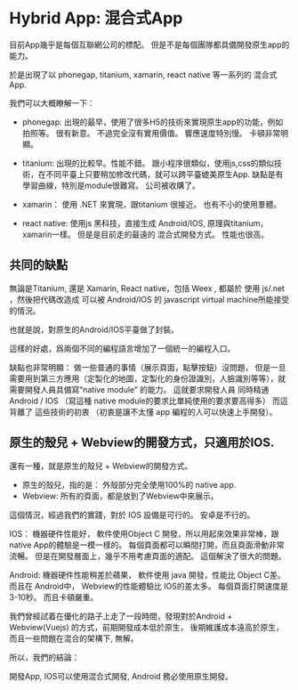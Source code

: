 # Hybrid App: 混合式App

目前App幾乎是每個互聯網公司的標配。 但是不是每個團隊都具備開發原生app的能力。

於是出現了以 phonegap, titanium, xamarin, react native 等一系列的 混合式App. 

我們可以大概瞭解一下：

- phonegap: 出現的最早，使用了很多H5的技術來實現原生app的功能，例如拍照等。 很有新意。 不過完全沒有實用價值。 響應速度特別慢。 卡頓非常明顯。 

- titanium: 出現的比較早。性能不錯。 跟小程序很類似，使用js,css的類似技術，在不同平臺上只要稍加修改代碼，就可以跨平臺媲美原生App. 缺點是有學習曲線，特別是module很難寫。 
公司被收購了。

- xamarin： 使用 .NET 來實現，跟titanium 很接近。 也有不小的使用羣體。

- react native: 使用js 黑科技，直接生成 Android/IOS, 原理與titanium， xamarin一樣。 但是是目前走的最遠的 混合式開發方式。 性能也很高。 

## 共同的缺點

無論是Titanium, 還是 Xamarin, React native，包括 Weex , 都屬於 使用 js/.net ，然後把代碼改造成 可以被 Android/IOS 的 javascript virtual machine所能接受的情況。

也就是說，對原生的Android/IOS平臺做了封裝。 

這樣的好處，爲兩個不同的編程語言增加了一個統一的編程入口。 

缺點也非常明顯： 做一些普通的事情（展示頁面，點擊按鈕）沒問題， 但是一旦需要用到第三方應用（定製化的地圖，定製化的身份證識別，人臉識別等等），就需要開發人員具備寫“native module”
的能力。 這就要求開發人員 同時精通 Android / IOS （寫這種 native module的要求比單純使用的要求要高得多） 而這背離了 這些技術的初衷 （初衷是讓不太懂 app 編程的人可以快速上手開發）。

## 原生的殼兒 + Webview的開發方式，只適用於IOS.

還有一種，就是原生的殼兒 + Webview的開發方式。

- 原生的殼兒，指的是： 外殼部分完全使用100%的 native app. 
- Webview: 所有的頁面，都是放到了Webview中來展示。 

這個情況，經過我們的實踐，對於 IOS 設備是可行的。 安卓是不行的。

IOS： 機器硬件性能好， 軟件使用Object C 開發，所以用起來效果非常棒，跟native App的體驗是一模一樣的。 每個頁面都可以瞬間打開，而且頁面滑動非常流暢。
但是在開發層面上，幾乎不用考慮頁面的適配。 這個解決了很大的問題。

Android: 機器硬件性能稍差於蘋果， 軟件使用 java 開發，性能比 Object C差。 而且在 Android中， Webview的性能體驗比 IOS的差太多。 每個頁面打開速度是3-10秒。
而且卡頓嚴重。 

我們曾經試着在優化的路子上走了一段時間，發現對於Android + Webview(Vuejs) 的方式，前期開發成本低於原生， 後期維護成本遠高於原生，而且一些問題在混合的架構下, 無解。 

所以，我們的結論： 

開發App,  IOS可以使用混合式開發, Android 務必使用原生開發。 